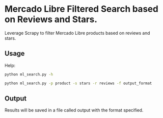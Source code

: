 # Mercado Libre Filtered Search based on Reviews and Stars.
Leverage Scrapy to filter Mercado Libre products based on reviews and stars.
## Usage
Help:
```bash
python ml_search.py -h
```

```bash
python ml_search.py -p product -s stars -r reviews -f output_format
```

## Output
Results will be saved in a file called output with the format specified.